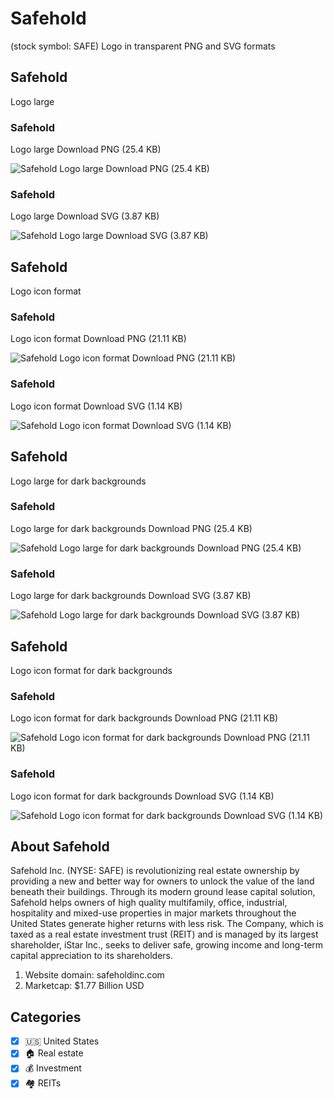 # Safehold
 (stock symbol: SAFE) Logo in transparent PNG and SVG formats

## Safehold
 Logo large

### Safehold
 Logo large Download PNG (25.4 KB)

![Safehold
 Logo large Download PNG (25.4 KB)](/img/orig/SAFE_BIG-c1353141.png)

### Safehold
 Logo large Download SVG (3.87 KB)

![Safehold
 Logo large Download SVG (3.87 KB)](/img/orig/SAFE_BIG-91232f6c.svg)

## Safehold
 Logo icon format

### Safehold
 Logo icon format Download PNG (21.11 KB)

![Safehold
 Logo icon format Download PNG (21.11 KB)](/img/orig/SAFE-8cca96ed.png)

### Safehold
 Logo icon format Download SVG (1.14 KB)

![Safehold
 Logo icon format Download SVG (1.14 KB)](/img/orig/SAFE-bbe4f88f.svg)

## Safehold
 Logo large for dark backgrounds

### Safehold
 Logo large for dark backgrounds Download PNG (25.4 KB)

![Safehold
 Logo large for dark backgrounds Download PNG (25.4 KB)](/img/orig/SAFE_BIG.D-eaa9bc53.png)

### Safehold
 Logo large for dark backgrounds Download SVG (3.87 KB)

![Safehold
 Logo large for dark backgrounds Download SVG (3.87 KB)](/img/orig/SAFE_BIG.D-5197745a.svg)

## Safehold
 Logo icon format for dark backgrounds

### Safehold
 Logo icon format for dark backgrounds Download PNG (21.11 KB)

![Safehold
 Logo icon format for dark backgrounds Download PNG (21.11 KB)](/img/orig/SAFE.D-2412b0ca.png)

### Safehold
 Logo icon format for dark backgrounds Download SVG (1.14 KB)

![Safehold
 Logo icon format for dark backgrounds Download SVG (1.14 KB)](/img/orig/SAFE.D-72127e8a.svg)

## About Safehold


Safehold Inc. (NYSE: SAFE) is revolutionizing real estate ownership by providing a new and better way for owners to unlock the value of the land beneath their buildings. Through its modern ground lease capital solution, Safehold helps owners of high quality multifamily, office, industrial, hospitality and mixed-use properties in major markets throughout the United States generate higher returns with less risk. The Company, which is taxed as a real estate investment trust (REIT) and is managed by its largest shareholder, iStar Inc., seeks to deliver safe, growing income and long-term capital appreciation to its shareholders.

1. Website domain: safeholdinc.com
2. Marketcap: $1.77 Billion USD


## Categories
- [x] 🇺🇸 United States
- [x] 🏠 Real estate
- [x] 💰 Investment
- [x] 🏘️ REITs
